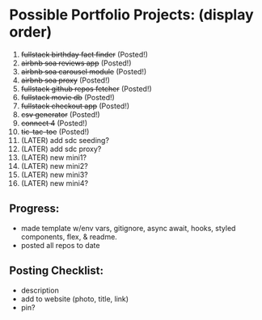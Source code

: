 # Possible Portfolio Projects: (display order)

1. ~~fullstack birthday fact finder~~ (Posted!)
1. ~~airbnb soa reviews app~~ (Posted!)
1. ~~airbnb soa carousel module~~ (Posted!)
1. ~~airbnb soa proxy~~ (Posted!)
1. ~~fullstack github repos fetcher~~ (Posted!)
1. ~~fullstack movie db~~ (Posted!)
1. ~~fullstack checkout app~~ (Posted!)
1. ~~csv generator~~ (Posted!)
1. ~~connect 4~~ (Posted!)
1. ~~tic-tac-toe~~ (Posted!)
1. (LATER) add sdc seeding?
1. (LATER) add sdc proxy?
1. (LATER) new mini1?
1. (LATER) new mini2?
1. (LATER) new mini3?
1. (LATER) new mini4?

## Progress:
- made template w/env vars, gitignore, async await, hooks, styled components, flex, & readme.
- posted all repos to date

## Posting Checklist:
- description
- add to website (photo, title, link)
- pin?
